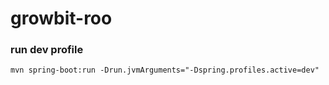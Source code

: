 # growbit-roo


### run dev profile
`mvn spring-boot:run -Drun.jvmArguments="-Dspring.profiles.active=dev"`